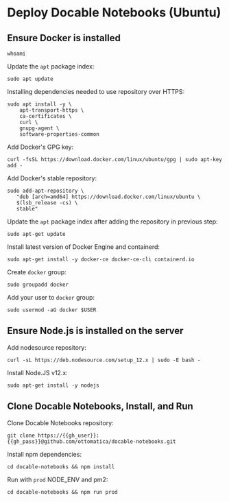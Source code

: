 <!--
setup:
    ssh: 
        host: user@ip
        privateKey: ~/.ssh/id_rsa
-->


# Deploy Docable Notebooks (Ubuntu)

## Ensure Docker is installed

```bash|{type: 'command'}
whoami
```


Update the `apt` package index:

```bash|{type: 'command'}
sudo apt update
```

Installing dependencies needed to use repository over HTTPS:

```bash|{type: 'command'}
sudo apt install -y \
    apt-transport-https \
    ca-certificates \
    curl \
    gnupg-agent \
    software-properties-common
```

Add Docker's GPG key:

```bash|{type: 'command', failed_when: 'exitCode!=0'}
curl -fsSL https://download.docker.com/linux/ubuntu/gpg | sudo apt-key add -
```

Add Docker's stable repository:

```bash|{type: 'command'}
sudo add-apt-repository \
   "deb [arch=amd64] https://download.docker.com/linux/ubuntu \
   $(lsb_release -cs) \
   stable"
```

Update the `apt` package index after adding the repository in previous step:

```bash|{type: 'command'}
sudo apt-get update
```

Install latest version of Docker Engine and containerd:

```bash|{type: 'command', failed_when:'exitCode!=0'}
sudo apt-get install -y docker-ce docker-ce-cli containerd.io
```

Create `docker` group:

```bash|{type: 'command'}
sudo groupadd docker
```

Add your user to `docker` group:

```bash|{type: 'command'}
sudo usermod -aG docker $USER
```

## Ensure Node.js is installed on the server

Add nodesource repository:

```bash|{type: 'command', failed_when: 'exitCode!=0'}
curl -sL https://deb.nodesource.com/setup_12.x | sudo -E bash -
```

Install Node.JS v12.x:

```bash|{type: 'command', failed_when: 'exitCode!=0'}
sudo apt-get install -y nodejs
```

## Clone Docable Notebooks, Install, and Run

Clone Docable Notebooks repository:

```bash|{type: 'command', variables: 'gh_user,gh_pass', failed_when:'exitCode!=0'}
git clone https://{{gh_user}}:{{gh_pass}}@github.com/ottomatica/docable-notebooks.git
```

Install npm dependencies:

```bash|{type: 'command', failed_when: 'exitCode!=0'}
cd docable-notebooks && npm install
```

Run with `prod` NODE_ENV and pm2:

```bash|{type: 'command'}
cd docable-notebooks && npm run prod
```
